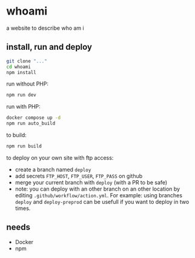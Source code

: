 # whoami

a website to describe who am i

## install, run and deploy

```bash
git clone "..."
cd whoami
npm install
```

run without PHP:

```bash
npm run dev
```

run with PHP:

```bash
docker compose up -d
npm run auto_build
```

to build:

```bash
npm run build
```

to deploy on your own site with ftp access:

- create a branch named `deploy`
- add secrets `FTP_HOST`, `FTP_USER`, `FTP_PASS` on github
- merge your current branch with `deploy` (with a PR to be safe)
- note: you can deploy with an other branch on an other location by editing `.github/workflow/action.yml`. For example: using branches `deploy` and `deploy-preprod` can be usefull if you want to deploy in two times.

## needs

- Docker
- npm
